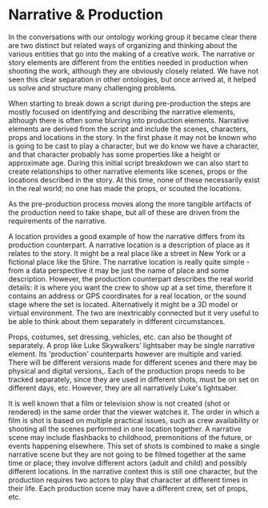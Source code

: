 # Narrative & Production
In the conversations with our ontology working group it became clear there are two distinct but related ways of organizing and thinking about the various entities that go into the making of a creative work. The narrative or story elements are different from the entities needed in production when shooting the work, although they are obviously closely related. We have not seen this clear separation in other ontologies, but once arrived at, it helped us solve and structure many challenging problems.

When starting to break down a script during pre-production the steps are mostly focused on identifying and describing the narrative elements, although there is often some blurring into production elements. Narrative elements are derived from the script and include the scenes, characters, props and locations in the story. In the first phase it may not be known who is going to be cast to play a character, but we do know we have a character, and that character probably has some properties like a height or approximate age. During this initial script breakdown we can also start to create relationships to other narrative elements like scenes, props or the locations described in the story. At this time, none of these necessarily exist in the real world; no one has made the props, or scouted the locations.

As the pre-production process moves along the more tangible artifacts of the production need to take shape, but all of these are driven from the requirements of the narrative.

A location provides a good example of how the narrative differs from its production counterpart. A narrative location is a description of place as it relates to the story. It might be a real place like a street in New York or a fictional place like the Shire. The narrative location is really quite simple - from a data perspective it may be just the name of place and some description. However, the production counterpart describes the real world details: it is where you want the crew to show up at a set time, therefore it contains an address or GPS coordinates for a real location, or the sound stage where the set is located. Alternatively it might be a 3D model or virtual environment. The two are inextricably connected but it very useful to be able to think about them separately in different circumstances.

Props, costumes, set dressing, vehicles, etc. can also be thought of separately. A prop like Luke Skywalkers’ lightsaber may be single narrative element. Its 'production' counterparts however are multiple and varied. There will be different versions made for different scenes and there may be physical and digital versions,. Each of the production props needs to be tracked separately, since they are used in different shots, must be on set on different days, etc. However, they are all narratively Luke's lightsaber.

It is well known that a film or television show is not created (shot or rendered) in the same order that the viewer watches it. The order in which a film is shot is based on multiple practical issues, such as crew availability or shooting all the scenes performed in one location together. A narrative scene may include   flashbacks to childhood, premonitions of the future, or events happening elsewhere. This set of shots is combined to make a single narrative scene but they are not going to be filmed together at the same time or place; they involve different actors (adult and child) and possibly different locations. In the narrative context this is still one character, but the production requires two actors to play that character at different times in their life. Each production scene may have a different crew, set of props, etc.